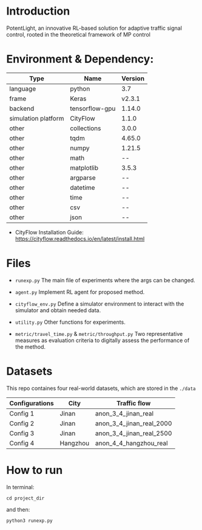 # Introduction
PotentLight, an innovative RL-based solution for adaptive traffic signal control, rooted in the theoretical framework of MP control

# Environment & Dependency:

|Type|Name| Version |
|---|---|---------|
|language|python| 3.7     |
|frame|Keras| v2.3.1   |
|backend|tensorflow-gpu| 1.14.0  |
|simulation platform|CityFlow| 1.1.0   |
|other | collections | 3.0.0  |
|other | tqdm | 4.65.0 |
|other | numpy | 1.21.5  |
|other | math | --  |
|other | matplotlib |  3.5.3  |
|other | argparse | --  |
|other | datetime | --   |
|other | time | --  |
|other | csv | --  |
|other | json | --  |


- CityFlow Installation Guide: https://cityflow.readthedocs.io/en/latest/install.html

# Files
* ``runexp.py``
  The main file of experiments where the args can be changed.

* ``agent.py``
  Implement RL agent for proposed method.

* ``cityflow_env.py``
  Define a simulator environment to interact with the simulator and obtain needed data.

* ``utility.py``
  Other functions for experiments.

* ``metric/travel_time.py`` & ``metric/throughput.py``
  Two representative measures as evaluation criteria to digitally assess the performance of the method.


# Datasets

This repo containes four real-world datasets, which are stored in the `./data`

| Configurations |City| Traffic flow |
|----------------|--|---------|
| Config 1       |Jinan | anon_3_4_jinan_real     |
| Config 2       |Jinan | anon_3_4_jinan_real_2000   |
| Config 3       |Jinan | anon_3_4_jinan_real_2500  |
| Config 4       |Hangzhou | anon_4_4_hangzhou_real   |


# How to run
In terminal:
```shell
cd project_dir
```
and then:
```shell
python3 runexp.py
```
